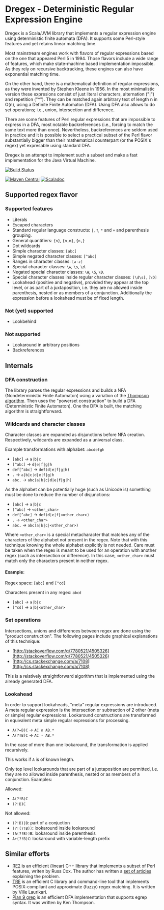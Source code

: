 Dregex - Deterministic Regular Expression Engine
================================================

Dregex is a Scala/JVM library that implements a regular expression engine using deterministic finite automata (DFA). It supports some Perl-style features and yet retains linear matching time.

Most mainstream engines work with flavors of regular expressions based on the one that appeared Perl 5 in 1994. Those flavors include a wide range of features, which make state-machine based implementation impossible. As they rely on recursive backtracking, these engines can also have exponential matching time.

On the other hand, there is a mathematical definition of regular expressions, as they were invented by Stephen Kleene in 1956. In the most minimalistic version these expresions consist of just literal characters, alternation ("|") and repetition ("*"). They can be matched again arbitrary text of length n in O(n), using a Definite Finite Automaton (DFA). Using DFA also allows to do set operations; i.e., union, intersection and difference.

There are some features of Perl regular expressions that are impossible to express in a DFA, most notable backreferences (i.e., forcing to match the same text more than once). Nevertheless, backreferences are seldom used in practice and it is possible to select a practical subset of the Perl flavor substantially bigger than their mathematical counterpart (or the POSIX's regex) yet expresable using standard DFA.

Dregex is an attempt to implement such a subset and make a fast implementation for the Java Virtual Machine.

[![Build Status](https://travis-ci.org/marianobarrios/dregex.svg?branch=master)](https://travis-ci.org/marianobarrios/dregex)

[![Maven Central](https://maven-badges.herokuapp.com/maven-central/com.github.marianobarrios/dregex_2.11/badge.svg)](https://maven-badges.herokuapp.com/maven-central/com.github.marianobarrios/dregex_2.11)
[![Scaladoc](http://javadoc-badge.appspot.com/com.github.marianobarrios/dregex_2.11.svg?label=scaladoc)](http://javadoc-badge.appspot.com/com.github.marianobarrios/dregex_2.11)

Supported regex flavor
----------------------

### Supported features

* Literals
* Escaped characters
* Standard regular language constructs: `|`, `?`, `*` and `+` and parenthesis grouping.
* General quantifiers: `{n}`, `{n,m}`, `{n,}`
* Dot wildcards
* Simple character classes: `[abc]`
* Simple negated character classes: `[^abc]`
* Ranges in character classes: `[a-z]`
* Special character classes: `\w`, `\s`, `\d`.
* Negated special character classes: `\W`, `\S`, `\D`.
* Special character classes inside regular character classes: `[\d\s]`, `[\D]`
* Lookahead (positive and negative), provided they appear at the top level, or as part of a juxtaposition, i.e. they are no allowed inside parenthesis, nested or as members of a conjunction. Additionally the expression before a lookahead must be of fixed length.

### Not (yet) supported

* Lookbehind

### Not supported

* Lookaround in arbitrary positions
* Backreferences

Internals
---------

### DFA construction

The library parses the regular expressions and builds a NFA (Nondeterministic Finite Automaton) using a variation of the [Thompson algorithm](http://en.wikipedia.org/w/index.php?title=Thompson%27s_construction_algorithm&oldid=649249684). Then uses the "powerset construction" to build a DFA (Deterministic Finite Automaton). One the DFA is built, the matching algorithm is straightforward.

### Wildcards and character classes

Character classes are expanded as disjunctions before NFA creation. Respectively, wildcards are expanded as a universal class. 

Example transformations with alphabet: `abcdefgh`

* `[abc]` → `a|b|c`
* `[^abc]` → `d|e|f|g|h`
* `def[^abc]` → `def(d|e|f|g|h)`
* `.` → `a|b|c|d|e|f|g|h`
* `abc.` → `abc(a|b|c|d|e|f|g|h)`

As the alphabet can be potentially huge (such as Unicode is) something must be done to reduce the number of disjunctions:

* `[abc]` → `a|b|c`
* `[^abc]` → `<other_char>`
* `def[^abc]` → `def(d|e|f|<other_char>)`
* `.` → `<other_char>`
* `abc.` → `abc(a|b|c|<other_char>)`

Where `<other_char>` is a special metacharacter that matches any of the characters of the alphabet not present in the regex. Note that with this technique knowing the whole alphabet explicitly is not needed. Care must be taken when the regex is meant to be used for an operation with another regex (such as intersection or difference). In this case, `<other_char>` must match only the characters present in neither regex. 

#### Example:

Regex space: `[abc]` and `[^cd]`

Characters present in any regex: `abcd`

* `[abc]` → `a|b|c`
* `[^cd]` → `a|b|<other_char>`

### Set operations

Intersections, unions and differences between regex are done using the "product construction". The following pages include graphical explanations of this technique:

* [http://stackoverflow.com/q/7780521/4505326](http://stackoverflow.com/q/7780521/4505326)
* [http://cs.stackexchange.com/a/7108](http://cs.stackexchange.com/a/7108)

This is a relatively straightforward algorithm that is implemented using the already generated DFA.

### Lookahead

In order to support lookaheads, "meta" regular expressions are introduced. A meta regular expression is the intersection or subtraction of 2 other (meta or simple) regular expressions. Lookaround constructions are transformed in equivalent meta simple regular expressions for processing.

* `A(?=B)C` → `AC ∩ AB.*`
* `A(?!B)C` → `AC - AB.*`

In the case of more than one lookaround, the transformation is applied recursively.

This works if `A` is of known length.

Only top level lookarounds that are part of a juxtaposition are permitted, i.e. they are no allowed inside parenthesis, nested or as members of a conjunction. Examples:

Allowed:

* `A(?!B)C`
* `(?!B)C`

Not allowed:

* `(?!B)|B`: part of a conjuction
* `(?!(?!B))`: lookaround inside lookaround
* `(A(?!B))B`: lookaround inside parenthesis
* `A+(?!B)C`: lookaround with variable-length prefix

Similar efforts
---------------

* [RE2](https://github.com/google/re2) is an efficient (linear) C++ library that implements a subset of Perl features, writen by Russ Cox. The author has written a [set of articles](http://swtch.com/~rsc/regexp/regexp1.html) explaining the problem.
* [TRE](https://github.com/laurikari/tre/) is an efficient C library and command-line tool that implements POSIX-compliant and approximate (fuzzy) regex matching. It is written by Ville Laurikari.
* [Plan 9 grep](http://swtch.com/usr/local/plan9/src/cmd/grep/) is an efficient DFA implementation that supports egrep syntax. It was written by Ken Thompson.

